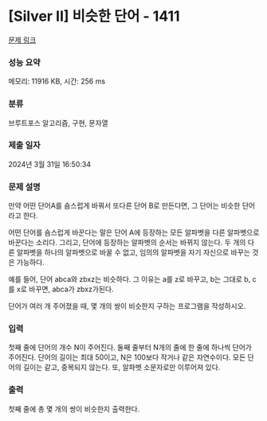 # [Silver II] 비슷한 단어 - 1411 

[문제 링크](https://www.acmicpc.net/problem/1411) 

### 성능 요약

메모리: 11916 KB, 시간: 256 ms

### 분류

브루트포스 알고리즘, 구현, 문자열

### 제출 일자

2024년 3월 31일 16:50:34

### 문제 설명

<p>만약 어떤 단어A를 숌스럽게 바꿔서 또다른 단어 B로 만든다면, 그 단어는 비슷한 단어라고 한다.</p>

<p>어떤 단어를 숌스럽게 바꾼다는 말은 단어 A에 등장하는 모든 알파벳을 다른 알파벳으로 바꾼다는 소리다. 그리고, 단어에 등장하는 알파벳의 순서는 바뀌지 않는다. 두 개의 다른 알파벳을 하나의 알파벳으로 바꿀 수 없고, 임의의 알파벳을 자기 자신으로 바꾸는 것은 가능하다.</p>

<p>예를 들어, 단어 abca와 zbxz는 비슷하다. 그 이유는 a를 z로 바꾸고, b는 그대로 b, c를 x로 바꾸면, abca가 zbxz가된다.</p>

<p>단어가 여러 개 주어졌을 때, 몇 개의 쌍이 비슷한지 구하는 프로그램을 작성하시오.</p>

### 입력 

 <p>첫째 줄에 단어의 개수 N이 주어진다. 둘째 줄부터 N개의 줄에 한 줄에 하나씩 단어가 주어진다. 단어의 길이는 최대 50이고, N은 100보다 작거나 같은 자연수이다. 모든 단어의 길이는 같고, 중복되지 않는다. 또, 알파벳 소문자로만 이루어져 있다.</p>

### 출력 

 <p>첫째 줄에 총 몇 개의 쌍이 비슷한지 출력한다.</p>

